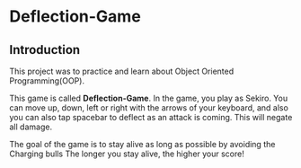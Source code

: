 # Deflection-Game
## Introduction

This project was to practice and learn about Object Oriented Programming(OOP). 

This game is called **Deflection-Game**. In the game, you play as Sekiro. You can move up, down, left or right with the arrows of your keyboard, and also you can also tap spacebar to deflect as an attack is coming. This will negate all damage.

The goal of the game is to stay alive as long as possible by avoiding the Charging bulls  The longer you stay alive, the higher your score!



